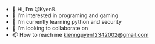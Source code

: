 - 👋 Hi, I’m @KyenB
- 👀 I’m interested in programing and gaming
- 🌱 I’m currently learning python and security
- 💞️ I’m looking to collaborate on 
- 📫 How to reach me kiennguyen12342002@gmail.com

<!---
KyenB/KyenB is a ✨ special ✨ repository because its `README.md` (this file) appears on your GitHub profile.
You can click the Preview link to take a look at your changes.
--->
